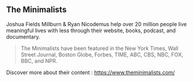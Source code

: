 ## The Minimalists
Joshua Fields Millburn & Ryan Nicodemus help over 20 million people live meaningful lives with less through their website, books, podcast, and documentary. 

> The Minimalists have been featured in the New York Times, Wall Street Journal, Boston Globe, Forbes, TIME, ABC, CBS, NBC, FOX, BBC, and NPR.

Discover more about their content : https://www.theminimalists.com/